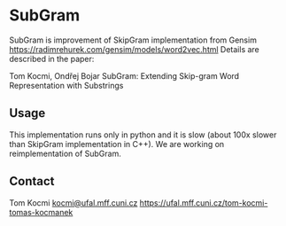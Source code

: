 # SubGram

SubGram is improvement of SkipGram implementation from Gensim https://radimrehurek.com/gensim/models/word2vec.html
Details are described in the paper:

Tom Kocmi, Ondřej Bojar 
SubGram: Extending Skip-gram Word Representation with Substrings

## Usage

This implementation runs only in python and it is slow (about 100x slower than SkipGram implementation in C++). We are working on reimplementation of SubGram.

## Contact
Tom Kocmi <kocmi@ufal.mff.cuni.cz>
https://ufal.mff.cuni.cz/tom-kocmi-tomas-kocmanek
